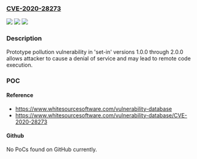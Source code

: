 ### [CVE-2020-28273](https://cve.mitre.org/cgi-bin/cvename.cgi?name=CVE-2020-28273)
![](https://img.shields.io/static/v1?label=Product&message=set-in&color=blue)
![](https://img.shields.io/static/v1?label=Version&message=n%2Fa&color=blue)
![](https://img.shields.io/static/v1?label=Vulnerability&message=Prototype%20Pollution&color=brighgreen)

### Description

Prototype pollution vulnerability in 'set-in' versions 1.0.0 through 2.0.0 allows attacker to cause a denial of service and may lead to remote code execution.

### POC

#### Reference
- https://www.whitesourcesoftware.com/vulnerability-database
- https://www.whitesourcesoftware.com/vulnerability-database/CVE-2020-28273

#### Github
No PoCs found on GitHub currently.

